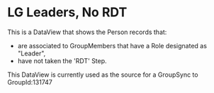 # LG Leaders, No RDT
This is a DataView that shows the Person records that:
- are associated to GroupMembers that have a Role designated as "Leader",
- have not taken the 'RDT' Step.

This DataView is currently used as the source for a GroupSync to GroupId:131747